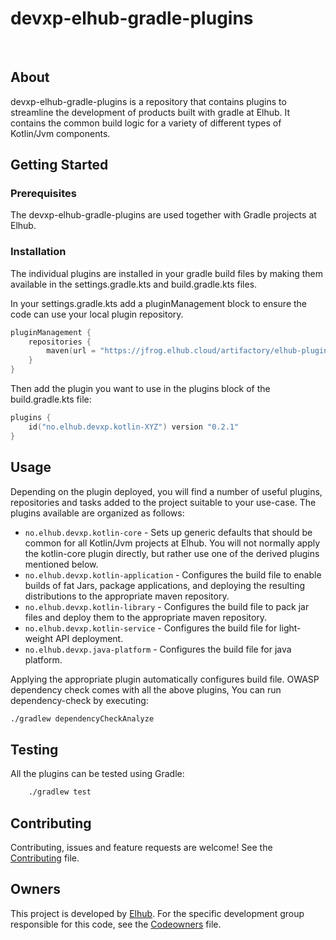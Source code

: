 # devxp-elhub-gradle-plugins
[<img src="https://img.shields.io/badge/repo-github-blue" alt="">](https://github.com/elhub/devxp-elhub-gradle-plugins)
[<img src="https://img.shields.io/badge/issues-jira-orange" alt="">](https://jira.elhub.cloud/issues/?jql=project%20%3D%20%22Team%20Dev%22%20AND%20component%20%3D%20devxp-elhub-gradle-plugins%20AND%20status%20!%3D%20Done)
[<img src="https://teamcity.elhub.cloud/app/rest/builds/buildType:(id:DevXp_DevXpElhubGradlePlugins_AutoRelease)/statusIcon" alt="">](https://teamcity.elhub.cloud/project/DevXp_DevXpElhubGradlePlugins?mode=builds#all-projects)

## About

devxp-elhub-gradle-plugins is a repository that contains plugins to streamline the development of products
built with gradle at Elhub. It contains the common build logic for a variety of different types of Kotlin/Jvm
components.

## Getting Started

### Prerequisites

The devxp-elhub-gradle-plugins are used together with Gradle projects at Elhub.

### Installation

The individual plugins are installed in your gradle build files by making them available in the settings.gradle.kts
and build.gradle.kts files.

In your settings.gradle.kts add a pluginManagement block to ensure the code can use your local plugin repository.

```kts
pluginManagement {
    repositories {
        maven(url = "https://jfrog.elhub.cloud/artifactory/elhub-plugins")
    }
}
```

Then add the plugin you want to use in the plugins block of the build.gradle.kts file:

```kts
plugins {
    id("no.elhub.devxp.kotlin-XYZ") version "0.2.1"
}
```

## Usage

Depending on the plugin deployed, you will find a number of useful plugins, repositories and tasks added to the project
suitable to your use-case. The plugins available are organized as follows:

* `no.elhub.devxp.kotlin-core` - Sets up generic defaults that should be common for all Kotlin/Jvm projects at Elhub.
  You will not normally apply the kotlin-core plugin directly, but rather use one of the derived plugins mentioned below.
* `no.elhub.devxp.kotlin-application` - Configures the build file to enable builds of fat Jars, package applications,
  and deploying the resulting distributions to the appropriate maven repository.
* `no.elhub.devxp.kotlin-library` - Configures the build file to pack jar files and deploy them to the appropriate maven
  repository.
* `no.elhub.devxp.kotlin-service` - Configures the build file for light-weight API deployment.
* `no.elhub.devxp.java-platform` - Configures the build file for java platform.

Applying the appropriate plugin automatically configures build file.
OWASP dependency check comes with all the above plugins, You can run dependency-check by executing:

```html
./gradlew dependencyCheckAnalyze
```

## Testing

All the plugins can be tested using Gradle:

```bash
    ./gradlew test
```

## Contributing

Contributing, issues and feature requests are welcome! See the [Contributing](https://github.com/elhub/devxp/blob/main/.github/CONTRIBUTING) file.

## Owners

This project is developed by [Elhub](https://www.elhub.no). For the specific development group responsible for this
code, see the [Codeowners](https://github.com/elhub/devxp/blob/main/.github/CODEOWNERS) file.
